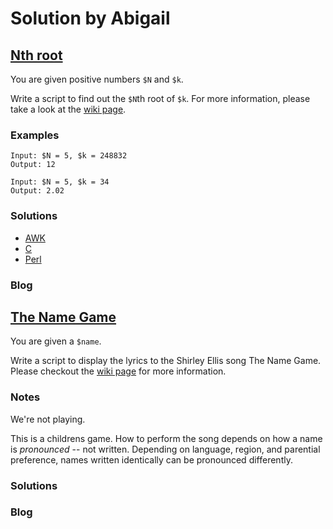 # Solution by Abigail
## [Nth root](https://perlweeklychallenge.org/blog/perl-weekly-challenge-105/#TASK1)

You are given positive numbers `$N` and `$k`.

Write a script to find out the `$N`th root of `$k`. For more information,
please take a look at the
[wiki page](https://en.wikipedia.org/wiki/Nth_root#Computing_principal_roots).

### Examples
~~~~
Input: $N = 5, $k = 248832
Output: 12

Input: $N = 5, $k = 34
Output: 2.02
~~~~

### Solutions
* [AWK](awk/ch-1.awk)
* [C](c/ch-1.c)
* [Perl](perl/ch-1.pl)

### Blog

## [The Name Game](https://perlweeklychallenge.org/blog/perl-weekly-challenge-105/#TASK2)

You are given a `$name`.

Write a script to display the lyrics to the Shirley Ellis song The
Name Game. Please checkout the
[wiki page](https://en.wikipedia.org/wiki/The_Name_Game) for more information.

### Notes
We're not playing.

This is a childrens game. How to perform the song depends on how a name
is *pronounced* -- not written. Depending on language, region, and 
parential preference, names written identically can be pronounced differently.

### Solutions

### Blog
